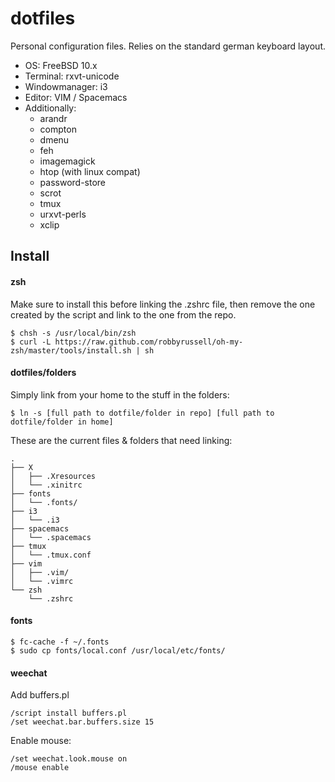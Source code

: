 # dotfiles

Personal configuration files. Relies on the standard german keyboard layout.

- OS: FreeBSD 10.x
- Terminal: rxvt-unicode
- Windowmanager: i3
- Editor: VIM / Spacemacs
- Additionally:
  - arandr
  - compton
  - dmenu
  - feh
  - imagemagick
  - htop (with linux compat)
  - password-store
  - scrot
  - tmux
  - urxvt-perls
  - xclip

## Install

#### zsh

Make sure to install this before linking the .zshrc file, then remove the one created
by the script and link to the one from the repo.

```
$ chsh -s /usr/local/bin/zsh
$ curl -L https://raw.github.com/robbyrussell/oh-my-zsh/master/tools/install.sh | sh
```

#### dotfiles/folders

Simply link from your home to the stuff in the folders:

```
$ ln -s [full path to dotfile/folder in repo] [full path to dotfile/folder in home]
```

These are the current files & folders that need linking:

```
.
├── X
│   ├── .Xresources
│   └── .xinitrc
├── fonts
│   └── .fonts/
├── i3
│   └── .i3
├── spacemacs
│   └── .spacemacs
├── tmux
│   └── .tmux.conf
├── vim
│   ├── .vim/
│   └── .vimrc
└── zsh
    └── .zshrc
```

#### fonts

```
$ fc-cache -f ~/.fonts
$ sudo cp fonts/local.conf /usr/local/etc/fonts/
```

#### weechat

Add buffers.pl

```
/script install buffers.pl
/set weechat.bar.buffers.size 15
```

Enable mouse:

```
/set weechat.look.mouse on
/mouse enable
```
